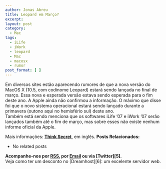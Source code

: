 ```yaml
---
author: Jonas Abreu
title: Leopard em Março?
excerpt:
layout: post
category:
  - Mac
tags:
  - iLife
  - iWork
  - leopard
  - Mac
  - macosx
  - rumor
post_format: [ ]
---
```

Em diversos sites estão aparecendo rumores de que a nova versão do MacOS X (10.5, com codinome Leopard) estará sendo lançada no final de março. Essa nova e esperada versão estava sendo esperada para o fim deste ano. A Apple ainda não confirmou a informação. O máximo que disse foi que o novo sistema operacional estará sendo lançado durante a primavera (outono aqui no hemisfério sul) deste ano.  
Também está sendo menciona que os softwares iLife ’07 e iWork ’07 serão lançados também até o fim de março, mas sobre esses não existe nenhum informe oficial da Apple.

Mais informações: **[Think Secret][1]**, em inglês. 
**Posts Relacionados:** 
*   No related posts









**Acompanhe-nos por [ RSS][3], por [Email][4] ou via [Twitter][5].**  
Veja como ter um desconto no [Dreamhost][6]: um excelente servidor web.

 [1]: http://www.thinksecret.com/news/0702leopardilife.html
 [2]: https://twitter.com/share
 [3]: http://feeds.feedburner.com/VidaGeek
 [4]: http://feedburner.google.com/fb/a/mailverify?uri=VidaGeek&loc=pt_BR


